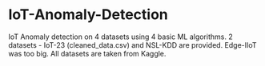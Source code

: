 # IoT-Anomaly-Detection
IoT Anomaly detection on 4 datasets using 4 basic ML algorithms.
2 datasets - IoT-23 (cleaned_data.csv) and NSL-KDD are provided. Edge-IIoT was too big. All datasets are taken from Kaggle.
